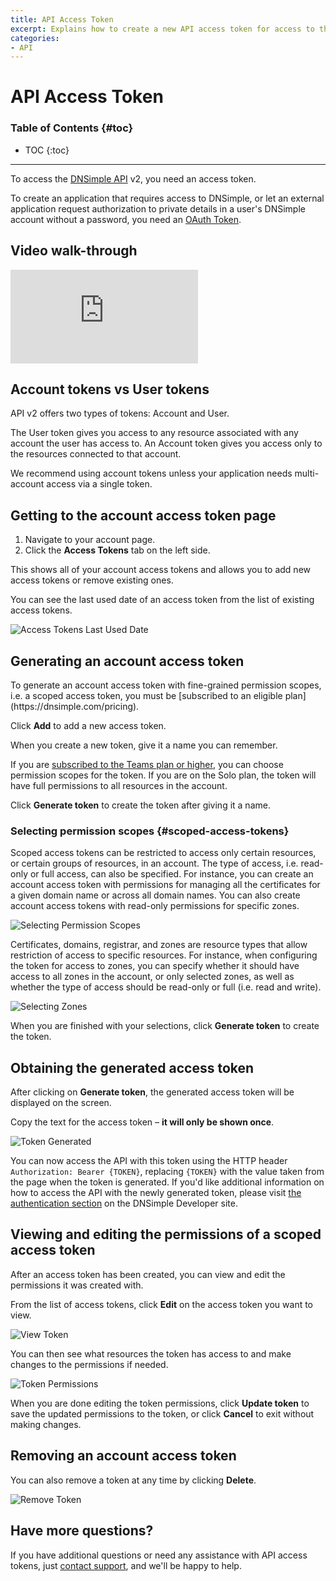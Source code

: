 ```yaml
---
title: API Access Token
excerpt: Explains how to create a new API access token for access to the API version 2, including how to create a scoped access token with granular permissions.
categories:
- API
---
```


# API Access Token

### Table of Contents {#toc}

* TOC
{:toc}

---

To access the [DNSimple API](https://developer.dnsimple.com/) v2, you need an access token.

To create an application that requires access to DNSimple, or let an external application request authorization to private details in a user's DNSimple account without a password, you need an [OAuth Token](/articles/oauth-applications/).

## Video walk-through

<div class="mb4 aspect-ratio aspect-ratio--16x9 z-0">
  <iframe src="https://www.youtube.com/embed/oGBUQlbkyFM" class="aspect-ratio--object" frameborder="0" allow="accelerometer; autoplay; clipboard-write; encrypted-media; gyroscope; picture-in-picture" allowfullscreen=""></iframe>
</div>

## Account tokens vs User tokens

API v2 offers two types of tokens: Account and User.

The User token gives you access to any resource associated with any account the user has access to. An Account token gives you access only to the resources connected to that account.

<tip>
We recommend using account tokens unless your application needs multi-account access via a single token.
</tip>

## Getting to the account access token page

1. Navigate to your account page.
2. Click the **Access Tokens** tab on the left side.

 <!--- needs screenshot -->

This shows all of your account access tokens and allows you to add new access tokens or remove existing ones.

You can see the last used date of an access token from the list of existing access tokens.

![Access Tokens Last Used Date](/files/access-tokens-last-used.png)

## Generating an account access token

<info>
To generate an account access token with fine-grained permission scopes, i.e. a scoped access token, you must be [subscribed to an eligible plan](https://dnsimple.com/pricing).
</info>

Click **Add** to add a new access token.

When you create a new token, give it a name you can remember. 

If you are [subscribed to the Teams plan or higher](https://dnsimple.com/pricing), you can choose permission scopes for the token. If you are on the Solo plan, the token will have full permissions to all resources in the account. 

Click **Generate token** to create the token after giving it a name.

 <!--- needs screenshot -->

### Selecting permission scopes {#scoped-access-tokens}

Scoped access tokens can be restricted to access only certain resources, or certain groups of resources, in an account. The type of access, i.e. read-only or full access, can also be specified. For instance, you can create an account access token with permissions for managing all the certificates for a given domain name or across all domain names. You can also create account access tokens with read-only permissions for specific zones.

![Selecting Permission Scopes](/files/scoped-account-token-create.png)

Certificates, domains, registrar, and zones are resource types that allow restriction of access to specific resources. For instance, when configuring the token for access to zones, you can specify whether it should have access to all zones in the account, or only selected zones, as well as whether the type of access should be read-only or full (i.e. read and write).

![Selecting Zones](/files/scoped-account-token-select-zones.png)

When you are finished with your selections, click **Generate token** to create the token.

## Obtaining the generated access token

After clicking on **Generate token**, the generated access token will be displayed on the screen.

Copy the text for the access token – **it will only be shown once**.

![Token Generated](/files/access-token-generated.png)

You can now access the API with this token using the HTTP header `Authorization: Bearer {TOKEN}`, replacing `{TOKEN}` with the value taken from the page when the token is generated. If you'd like additional information on how to access the API with the newly generated token, please visit [the authentication section](https://developer.dnsimple.com/v2/#authentication) on the DNSimple Developer site.

## Viewing and editing the permissions of a scoped access token

After an access token has been created, you can view and edit the permissions it was created with.

From the list of access tokens, click **Edit** on the access token you want to view.

![View Token](/files/scoped-account-token-view.png)

You can then see what resources the token has access to and make changes to the permissions if needed.

![Token Permissions](/files/scoped-account-token-permissions.png)

When you are done editing the token permissions, click **Update token** to save the updated permissions to the token, or click **Cancel** to exit without making changes.

## Removing an account access token

You can also remove a token at any time by clicking **Delete**.

![Remove Token](/files/access-token-remove.png)

## Have more questions? 

If you have additional questions or need any assistance with API access tokens, just [contact support](https://dnsimple.com/feedback), and we'll be happy to help. 
